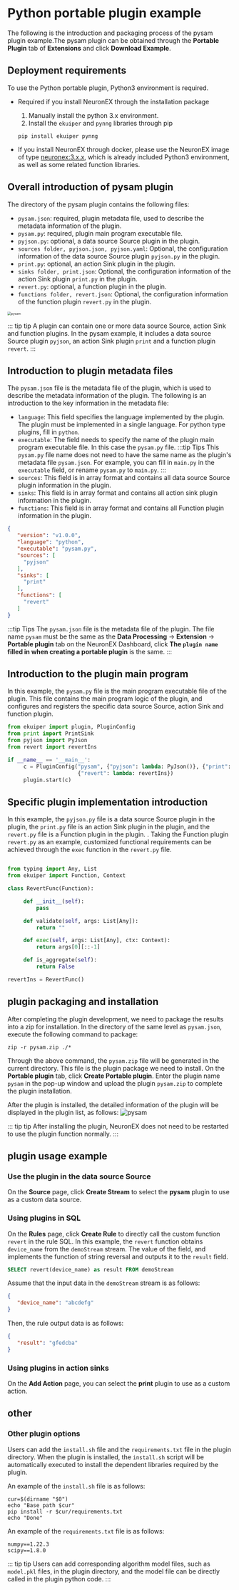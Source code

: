 # Python portable plugin example

The following is the introduction and packaging process of the pysam plugin example.The pysam plugin can be obtained through the **Portable Plugin** tab of **Extensions** and click **Download Example**.


## Deployment requirements
To use the Python portable plugin, Python3 environment is required.
- Required if you install NeuronEX through the installation package
  
   1. Manually install the python 3.x environment.
   2. Install the `ekuiper` and `pynng` libraries through pip
   ```shell
   pip install ekuiper pynng
   ```

- If you install NeuronEX through docker, please use the NeuronEX image of type [neuronex:3.x.x](../installation/docker.md#docker-container-python-runtime-environment), which is already included Python3 environment, as well as some related function libraries.

## Overall introduction of pysam plugin

The directory of the pysam plugin contains the following files:

- `pysam.json`: required, plugin metadata file, used to describe the metadata information of the plugin.
- `pysam.py`: required, plugin main program executable file.
- `pyjson.py`: optional, a data source Source plugin in the plugin.
- `sources folder, pyjson.json, pyjson.yaml`: Optional, the configuration information of the data source Source plugin `pyjson.py` in the plugin.
- `print.py`: optional, an action Sink plugin in the plugin.
- `sinks folder, print.json`: Optional, the configuration information of the action Sink plugin `print.py` in the plugin.
- `revert.py`: optional, a function plugin in the plugin.
- `functions folder, revert.json`: Optional, the configuration information of the function plugin `revert.py` in the plugin.

<img src="./_assets/pysam_overview.png" alt="pysam" style="zoom:50%;" />

::: tip tip
A plugin can contain one or more data source Source, action Sink and function plugins. In the pysam example, it includes a data source Source plugin `pyjson`, an action Sink plugin `print` and a function plugin `revert`.
:::

## Introduction to plugin metadata files
The `pysam.json` file is the metadata file of the plugin, which is used to describe the metadata information of the plugin. The following is an introduction to the key information in the metadata file:
- `language`: This field specifies the language implemented by the plugin. The plugin must be implemented in a single language. For python type plugins, fill in `python`.
- `executable`: The field needs to specify the name of the plugin main program executable file. In this case the `pysam.py` file.
:::tip Tips
This `pysam.py` file name does not need to have the same name as the plugin's metadata file `pysam.json`. For example, you can fill in `main.py` in the `executable` field, or rename `pysam.py` to `main.py`.
:::
- `sources`: This field is in array format and contains all data source Source plugin information in the plugin.
- `sinks`: This field is in array format and contains all action sink plugin information in the plugin.
- `functions`: This field is in array format and contains all Function plugin information in the plugin.

```json
{
   "version": "v1.0.0",
   "language": "python",
   "executable": "pysam.py",
   "sources": [
     "pyjson"
   ],
   "sinks": [
     "print"
   ],
   "functions": [
     "revert"
   ]
}
```
:::tip Tips
The `pysam.json` file is the metadata file of the plugin. The file name `pysam` must be the same as the **Data Processing** -> **Extension** -> **Portable plugin** tab on the NeuronEX Dashboard, click **The `plugin name` filled in when creating a portable plugin** is the same.
:::


## Introduction to the plugin main program
In this example, the `pysam.py` file is the main program executable file of the plugin. This file contains the main program logic of the plugin, and configures and registers the specific data source Source, action Sink and function plugin.

```python
from ekuiper import plugin, PluginConfig
from print import PrintSink
from pyjson import PyJson
from revert import revertIns

if __name__ == '__main__':
     c = PluginConfig("pysam", {"pyjson": lambda: PyJson()}, {"print": lambda: PrintSink()},
                      {"revert": lambda: revertIns})
     plugin.start(c)
```

## Specific plugin implementation introduction

In this example, the `pyjson.py` file is a data source Source plugin in the plugin, the `print.py` file is an action Sink plugin in the plugin, and the `revert.py` file is a Function plugin in the plugin. . Taking the Function plugin `revert.py` as an example, customized functional requirements can be achieved through the `exec` function in the `revert.py` file.
    
```python

from typing import Any, List
from ekuiper import Function, Context

class RevertFunc(Function):

     def __init__(self):
         pass

     def validate(self, args: List[Any]):
         return ""

     def exec(self, args: List[Any], ctx: Context):
         return args[0][::-1]

     def is_aggregate(self):
         return False

revertIns = RevertFunc()
```

## plugin packaging and installation

After completing the plugin development, we need to package the results into a zip for installation. In the directory of the same level as `pysam.json`, execute the following command to package:

```shell
zip -r pysam.zip ./*

```
Through the above command, the `pysam.zip` file will be generated in the current directory. This file is the plugin package we need to install. On the **Portable plugin** tab, click **Create Portable plugin**. Enter the plugin name `pysam` in the pop-up window and upload the plugin `pysam.zip` to complete the plugin installation.

After the plugin is installed, the detailed information of the plugin will be displayed in the plugin list, as follows:
<img src="./_assets/pysam_uishow.png" alt="pysam" style="zoom:100%;" />

::: tip tip
After installing the plugin, NeuronEX does not need to be restarted to use the plugin function normally.
:::

## plugin usage example

### Use the plugin in the data source Source
On the **Source** page, click **Create Stream** to select the **pysam** plugin to use as a custom data source.

### Using plugins in SQL

On the **Rules** page, click **Create Rule** to directly call the custom function `revert` in the rule SQL. In this example, the `revert` function obtains `device_name` from the `demoStream` stream. The value of the field, and implements the function of string reversal and outputs it to the `result` field.

```sql
SELECT revert(device_name) as result FROM demoStream
```
Assume that the input data in the `demoStream` stream is as follows:
```json
{
   "device_name": "abcdefg"
}

```
Then, the rule output data is as follows:
```json
{
   "result": "gfedcba"
}

```

### Using plugins in action sinks

On the **Add Action** page, you can select the **print** plugin to use as a custom action.


## other

### Other plugin options
Users can add the `install.sh` file and the `requirements.txt` file in the plugin directory. When the plugin is installed, the `install.sh` script will be automatically executed to install the dependent libraries required by the plugin.

An example of the `install.sh` file is as follows:

```shell
cur=$(dirname "$0")
echo "Base path $cur"
pip install -r $cur/requirements.txt
echo "Done"
```

An example of the `requirements.txt` file is as follows:

```shell
numpy==1.22.3
scipy==1.8.0
```

::: tip tip
Users can add corresponding algorithm model files, such as `model.pkl` files, in the plugin directory, and the model file can be directly called in the plugin python code.
:::
